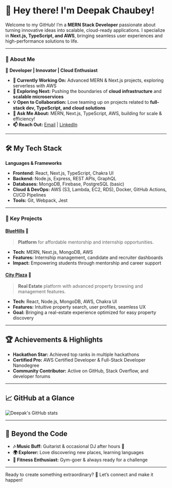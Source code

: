 # 👋 Hey there! I'm Deepak Chaubey!

Welcome to my GitHub! I’m a **MERN Stack Developer** passionate about turning innovative ideas into scalable, cloud-ready applications. I specialize in **Next.js, TypeScript, and AWS**, bringing seamless user experiences and high-performance solutions to life.

---

### 🚀 About Me

🌟 **Developer | Innovator | Cloud Enthusiast**

- **🔭 Currently Working On:** Advanced MERN & Next.js projects, exploring serverless with AWS
- **🚀 Exploring Next:** Pushing the boundaries of **cloud infrastructure** and **scalable microservices**
- **💡 Open to Collaboration:** Love teaming up on projects related to **full-stack dev, TypeScript, and cloud solutions**
- **💬 Ask Me About:** MERN, Next.js, TypeScript, AWS, building for scale & efficiency!
- **📫 Reach Out:** [Email](mailto:deepakchaubey.dev@gmail.com) | [LinkedIn](https://linkedin.com/in/deepakchaubey) 

---

## 🛠 My Tech Stack

**Languages & Frameworks**

- **Frontend:** React, Next.js, TypeScript, Chakra UI
- **Backend:** Node.js, Express, REST APIs, GraphQL
- **Databases:** MongoDB, Firebase, PostgreSQL (basic)
- **Cloud & DevOps:** AWS (S3, Lambda, EC2, RDS), Docker, GitHub Actions, CI/CD Pipelines
- **Tools:** Git, Webpack, Jest

---

### 💼 Key Projects

#### [BlueHills](https://github.com/BlueHills) 🌄
> **Platform** for affordable mentorship and internship opportunities.

- **Tech:** MERN, Next.js, MongoDB, AWS
- **Features:** Internship management, candidate and recruiter dashboards
- **Impact:** Empowering students through mentorship and career support

#### [City Plaza](https://github.com/CityPlaza) 🏢
> **Real Estate** platform with advanced property browsing and management features.

- **Tech:** React, Node.js, MongoDB, AWS, Chakra UI
- **Features:** Intuitive property search, user profiles, seamless UX
- **Goal:** Bringing a real-estate experience optimized for easy property discovery

---

## 🏆 Achievements & Highlights

- **Hackathon Star:** Achieved top ranks in multiple hackathons
- **Certified Pro:** AWS Certified Developer & Full-Stack Developer Nanodegree
- **Community Contributor:** Active on GitHub, Stack Overflow, and developer forums

---

## 📈 GitHub at a Glance

![Deepak's GitHub stats](https://github-readme-stats.vercel.app/api?username=deepakchaubey&show_icons=true&theme=radical)

---

## 🎸 Beyond the Code

- **🎶 Music Buff:** Guitarist & occasional DJ after hours 🎸
- **🌍 Explorer:** Love discovering new places, learning languages
- **💪 Fitness Enthusiast:** Gym-goer & always ready for a challenge 

---

Ready to create something extraordinary? 🚀 Let’s connect and make it happen!
